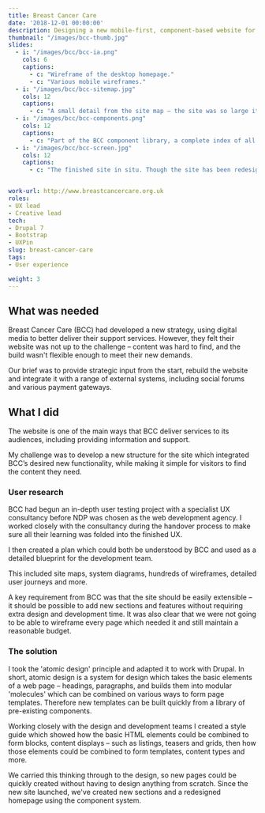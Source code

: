 ```yaml
---
title: Breast Cancer Care
date: '2018-12-01 00:00:00'
description: Designing a new mobile-first, component-based website for Breast Cancer Care, the UK's premier information and support charity.
thumbnail: "/images/bcc-thumb.jpg"
slides:
  - i: "/images/bcc/bcc-ia.png"
    cols: 6
    captions:
      - c: "Wireframe of the desktop homepage."
      - c: "Various mobile wireframes."
  - i: "/images/bcc/bcc-sitemap.jpg"
    cols: 12
    captions:
      - c: "A small detail from the site map – the site was so large it ran to ten sides of A3 paper."
  - i: "/images/bcc/bcc-components.png"
    cols: 12
    captions:
      - c: "Part of the BCC component library, a complete index of all components used throughout the site."
  - i: "/images/bcc/bcc-screen.jpg"
    cols: 12
    captions:
      - c: "The finished site in situ. Though the site has been redesigned since launch, my component-based structure remains in place."


work-url: http://www.breastcancercare.org.uk
roles:
- UX lead
- Creative lead
tech:
- Drupal 7
- Bootstrap
- UXPin
slug: breast-cancer-care
tags:
- User experience 

weight: 3
---
```


## What was needed

Breast Cancer Care (BCC) had developed a new strategy, using digital media to better deliver their support services. However, they felt their website was not up to the challenge – content was hard to find, and the build wasn't flexible enough to meet their new demands.

Our brief was to provide strategic input from the start, rebuild the website and integrate it with a range of external systems, including social forums and various payment gateways.

## What I did

The website is one of the main ways that BCC deliver services to its audiences, including providing information and support. 

My challenge was to develop a new structure for the site which integrated BCC’s desired new functionality, while making it simple for visitors to find the content they need.

### User research

BCC had begun an in-depth user testing project with a specialist UX consultancy before NDP was chosen as the web development agency. I worked closely with the consultancy during the handover process to make sure all their learning was folded into the finished UX.

I then created a plan which could both be understood by BCC and used as a detailed blueprint for the development team.

This included site maps, system diagrams, hundreds of wireframes, detailed user journeys and more.

A key requirement from BCC was that the site should be easily extensible – it should be possible to add new sections and features without requiring extra design and development time. It was also clear that we were not going to be able to wireframe every page which needed it and still maintain a reasonable budget.

### The solution

I took the 'atomic design' principle and adapted it to work with Drupal. In short, atomic design is a system for design which takes the basic elements of a web page – headings, paragraphs, and builds them into modular 'molecules' which can be combined on various ways to form page templates. Therefore new templates can be built quickly from a library of pre-existing components.

Working closely with the design and development teams I created a style guide which showed how the basic HTML elements could be combined to form blocks, content displays – such as listings, teasers and grids, then how those elements could be combined to form templates, content types and more.

We carried this thinking through to the design, so new pages could be quickly created without having to design anything from scratch. Since the new site launched, we've created new sections and a redesigned homepage using the component system.